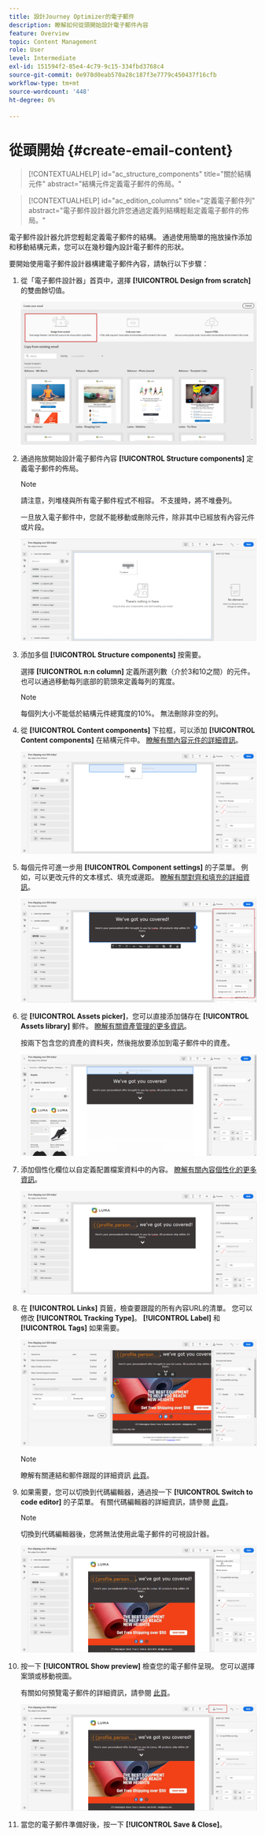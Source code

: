 ```yaml
---
title: 設計Journey Optimizer的電子郵件
description: 瞭解如何從頭開始設計電子郵件內容
feature: Overview
topic: Content Management
role: User
level: Intermediate
exl-id: 151594f2-85e4-4c79-9c15-334fbd3768c4
source-git-commit: 0e978d0eab570a28c187f3e7779c450437f16cfb
workflow-type: tm+mt
source-wordcount: '448'
ht-degree: 0%

---
```


# 從頭開始 {#create-email-content}

>[!CONTEXTUALHELP]
>id="ac_structure_components"
>title="關於結構元件"
>abstract="結構元件定義電子郵件的佈局。"

>[!CONTEXTUALHELP]
>id="ac_edition_columns"
>title="定義電子郵件列"
>abstract="電子郵件設計器允許您通過定義列結構輕鬆定義電子郵件的佈局。"

電子郵件設計器允許您輕鬆定義電子郵件的結構。 通過使用簡單的拖放操作添加和移動結構元素，您可以在幾秒鐘內設計電子郵件的形狀。

要開始使用電子郵件設計器構建電子郵件內容，請執行以下步驟：

1. 從「電子郵件設計器」首頁中，選擇 **[!UICONTROL Design from scratch]** 的雙曲餘切值。

   ![](assets/email_designer.png)

1. 通過拖放開始設計電子郵件內容 **[!UICONTROL Structure components]** 定義電子郵件的佈局。

   >[!NOTE]
   >
   >請注意，列堆棧與所有電子郵件程式不相容。 不支援時，將不堆疊列。
   >
   >一旦放入電子郵件中，您就不能移動或刪除元件，除非其中已經放有內容元件或片段。

   ![](assets/email_designer_2.png)

1. 添加多個 **[!UICONTROL Structure components]** 按需要。

   選擇 **[!UICONTROL n:n column]** 定義所選列數（介於3和10之間）的元件。 也可以通過移動每列底部的箭頭來定義每列的寬度。

   >[!NOTE]
   >
   >每個列大小不能低於結構元件總寬度的10%。 無法刪除非空的列。

1. 從 **[!UICONTROL Content components]** 下拉框，可以添加 **[!UICONTROL Content components]** 在結構元件中。 [瞭解有關內容元件的詳細資訊](content-components.md)。

   ![](assets/email_designer_3.png)

1. 每個元件可進一步用 **[!UICONTROL Component settings]** 的子菜單。 例如，可以更改元件的文本樣式、填充或邊距。 [瞭解有關對齊和填充的詳細資訊](adjusting-vertical-alignment-and-padding.md)。

   ![](assets/email_designer_4.png)

1. 從 **[!UICONTROL Assets picker]**，您可以直接添加儲存在 **[!UICONTROL Assets library]** 郵件。 [瞭解有關資產管理的更多資訊](assets-essentials.md)。

   按兩下包含您的資產的資料夾，然後拖放要添加到電子郵件中的資產。

   ![](assets/email_designer_5.png)

1. 添加個性化欄位以自定義配置檔案資料中的內容。 [瞭解有關內容個性化的更多資訊](../personalization/personalize.md)。

   ![](assets/email_designer_6.png)

1. 在 **[!UICONTROL Links]** 頁籤，檢查要跟蹤的所有內容URL的清單。 您可以修改 **[!UICONTROL Tracking Type]**。 **[!UICONTROL Label]** 和 **[!UICONTROL Tags]** 如果需要。

   ![](assets/email_designer_7.png)

   >[!NOTE]
   >
   >瞭解有關連結和郵件跟蹤的詳細資訊 [此頁](message-tracking.md)。

1. 如果需要，您可以切換到代碼編輯器，通過按一下 **[!UICONTROL Switch to code editor]** 的子菜單。 有關代碼編輯器的詳細資訊，請參閱 [此頁](code-content.md#)。

   >[!NOTE]
   >
   >切換到代碼編輯器後，您將無法使用此電子郵件的可視設計器。

   ![](assets/email_designer_26.png)

1. 按一下 **[!UICONTROL Show preview]** 檢查您的電子郵件呈現。 您可以選擇案頭或移動視圖。

   有關如何預覽電子郵件的詳細資訊，請參閱 [此頁](preview.md)。

   ![](assets/email_designer_8.png)

1. 當您的電子郵件準備好後，按一下 **[!UICONTROL Save & Close]**。

